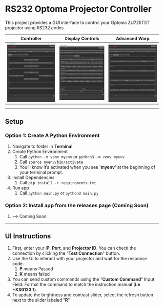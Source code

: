 # RS232 Optoma Projector Controller
This project provides a GUI interface to control your Optoma ZU725TST projector using RS232 codes. 

| Controller                             | Display Controls                            | Advanced Warp                            |
|----------------------------------------|---------------------------------------------|------------------------------------------|
| <img src="Docs/Images/Controller.png"> | <img src="Docs/Images/DisplayControls.png"> | <img src="Docs/Images/AdvancedWarp.png"> | 


---
## Setup
### Option 1: Create A Python Environment 

1. Navigate to folder in **Terminal**
2. Create Python Environment
   1. Call `python -m venv myenv` or `python3 -m venv myenv`
   2. Call `source myenv/bin/activate`
   3. You’ll know it’s activated when you see '**myenv**' at the beginning of your terminal prompt.
3. Install Dependencies
   1. Call `pip install -r requirements.txt`
4. Run app
   1. Call `python main.py` or `python3 main.py`

### Option 2: Install app from the releases page (__Coming Soon__)
1. --> Coming Soon
---

## UI Instructions
1. First, enter your **IP**, **Port**, and **Projector ID**. You can check the connection by clicking the "**Test Connection**" button.
2. Use the UI to interact with your projector and wait for the response code.
   1. **P** means Passed
   2. **K** means failed
3. You can send custom commands using the "**Custom Command**" Input Field. Format the command to match the instruction manual (**i.e ~XX0123 1**).
4. To update the brightness and contrast slider, select the refresh button next to the slider labeled "**R**"
